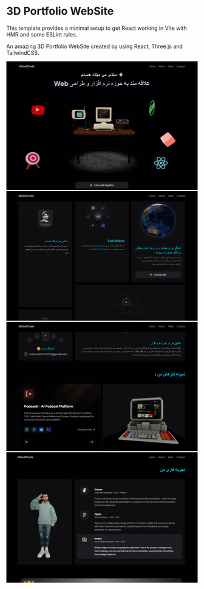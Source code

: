 # 3D Portfolio WebSite

This template provides a minimal setup to get React working in Vite with HMR and some ESLint rules.

An amazing 3D Portfolio WebSite created by using  React, Three.js and TailwindCSS.

![hackerRoom](hackerRoom.png)
![About](About.png)
![Work](Work.png)
![Experience](Experience.png)
